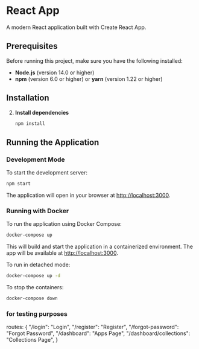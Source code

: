 # React App

A modern React application built with Create React App.

## Prerequisites

Before running this project, make sure you have the following installed:

- **Node.js** (version 14.0 or higher)
- **npm** (version 6.0 or higher) or **yarn** (version 1.22 or higher)

## Installation

2. **Install dependencies**
   ```bash
   npm install
   ```

## Running the Application

### Development Mode

To start the development server:

```bash
npm start
```

The application will open in your browser at [http://localhost:3000](http://localhost:3000).

### Running with Docker

To run the application using Docker Compose:

```bash
docker-compose up
```

This will build and start the application in a containerized environment. The app will be available at [http://localhost:3000](http://localhost:3000).

To run in detached mode:
```bash
docker-compose up -d
```

To stop the containers:
```bash
docker-compose down
```


### for testing purposes

routes: {
  "/login": "Login",
  "/register": "Register",
  "/forgot-password": "Forgot Password",
  "/dashboard": "Apps Page",
  "/dashboard/collections": "Collections Page",
}
